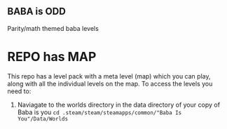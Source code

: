 ## BABA is ODD
Parity/math themed baba levels

# REPO has MAP
This repo has a level pack with a meta level (map) which you can play, along with all the individual levels on the map. To access the levels you need to:
1. Naviagate to the worlds directory in the data directory of your copy of Baba is you
`cd .steam/steam/steamapps/common/"Baba Is You"/Data/Worlds`
